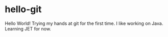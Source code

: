 # hello-git

Hello World! 
Trying my hands at git for the first time.
I like working on Java. Learning JET for now.
